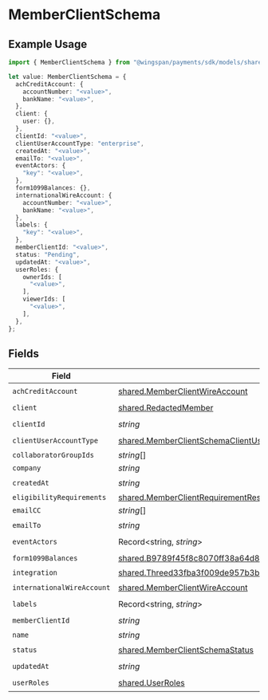 # MemberClientSchema

## Example Usage

```typescript
import { MemberClientSchema } from "@wingspan/payments/sdk/models/shared";

let value: MemberClientSchema = {
  achCreditAccount: {
    accountNumber: "<value>",
    bankName: "<value>",
  },
  client: {
    user: {},
  },
  clientId: "<value>",
  clientUserAccountType: "enterprise",
  createdAt: "<value>",
  emailTo: "<value>",
  eventActors: {
    "key": "<value>",
  },
  form1099Balances: {},
  internationalWireAccount: {
    accountNumber: "<value>",
    bankName: "<value>",
  },
  labels: {
    "key": "<value>",
  },
  memberClientId: "<value>",
  status: "Pending",
  updatedAt: "<value>",
  userRoles: {
    ownerIds: [
      "<value>",
    ],
    viewerIds: [
      "<value>",
    ],
  },
};
```

## Fields

| Field                                                                                                                                                                             | Type                                                                                                                                                                              | Required                                                                                                                                                                          | Description                                                                                                                                                                       |
| --------------------------------------------------------------------------------------------------------------------------------------------------------------------------------- | --------------------------------------------------------------------------------------------------------------------------------------------------------------------------------- | --------------------------------------------------------------------------------------------------------------------------------------------------------------------------------- | --------------------------------------------------------------------------------------------------------------------------------------------------------------------------------- |
| `achCreditAccount`                                                                                                                                                                | [shared.MemberClientWireAccount](../../../sdk/models/shared/memberclientwireaccount.md)                                                                                           | :heavy_check_mark:                                                                                                                                                                | N/A                                                                                                                                                                               |
| `client`                                                                                                                                                                          | [shared.RedactedMember](../../../sdk/models/shared/redactedmember.md)                                                                                                             | :heavy_check_mark:                                                                                                                                                                | N/A                                                                                                                                                                               |
| `clientId`                                                                                                                                                                        | *string*                                                                                                                                                                          | :heavy_check_mark:                                                                                                                                                                | N/A                                                                                                                                                                               |
| `clientUserAccountType`                                                                                                                                                           | [shared.MemberClientSchemaClientUserAccountType](../../../sdk/models/shared/memberclientschemaclientuseraccounttype.md)                                                           | :heavy_check_mark:                                                                                                                                                                | N/A                                                                                                                                                                               |
| `collaboratorGroupIds`                                                                                                                                                            | *string*[]                                                                                                                                                                        | :heavy_minus_sign:                                                                                                                                                                | N/A                                                                                                                                                                               |
| `company`                                                                                                                                                                         | *string*                                                                                                                                                                          | :heavy_minus_sign:                                                                                                                                                                | N/A                                                                                                                                                                               |
| `createdAt`                                                                                                                                                                       | *string*                                                                                                                                                                          | :heavy_check_mark:                                                                                                                                                                | N/A                                                                                                                                                                               |
| `eligibilityRequirements`                                                                                                                                                         | [shared.MemberClientRequirementResponse](../../../sdk/models/shared/memberclientrequirementresponse.md)[]                                                                         | :heavy_minus_sign:                                                                                                                                                                | N/A                                                                                                                                                                               |
| `emailCC`                                                                                                                                                                         | *string*[]                                                                                                                                                                        | :heavy_minus_sign:                                                                                                                                                                | N/A                                                                                                                                                                               |
| `emailTo`                                                                                                                                                                         | *string*                                                                                                                                                                          | :heavy_check_mark:                                                                                                                                                                | N/A                                                                                                                                                                               |
| `eventActors`                                                                                                                                                                     | Record<string, *string*>                                                                                                                                                          | :heavy_check_mark:                                                                                                                                                                | N/A                                                                                                                                                                               |
| `form1099Balances`                                                                                                                                                                | [shared.B9789f45f8c8070ff38a64d80c2e4a8732ddaf329e46546474400d26f84c0f1c](../../../sdk/models/shared/b9789f45f8c8070ff38a64d80c2e4a8732ddaf329e46546474400d26f84c0f1c.md)         | :heavy_check_mark:                                                                                                                                                                | N/A                                                                                                                                                                               |
| `integration`                                                                                                                                                                     | [shared.Threed33fba3f009de957b3be92fba006d6383af7e39f823cc1fd213506f6205100f](../../../sdk/models/shared/threed33fba3f009de957b3be92fba006d6383af7e39f823cc1fd213506f6205100f.md) | :heavy_minus_sign:                                                                                                                                                                | N/A                                                                                                                                                                               |
| `internationalWireAccount`                                                                                                                                                        | [shared.MemberClientWireAccount](../../../sdk/models/shared/memberclientwireaccount.md)                                                                                           | :heavy_check_mark:                                                                                                                                                                | N/A                                                                                                                                                                               |
| `labels`                                                                                                                                                                          | Record<string, *string*>                                                                                                                                                          | :heavy_check_mark:                                                                                                                                                                | N/A                                                                                                                                                                               |
| `memberClientId`                                                                                                                                                                  | *string*                                                                                                                                                                          | :heavy_check_mark:                                                                                                                                                                | N/A                                                                                                                                                                               |
| `name`                                                                                                                                                                            | *string*                                                                                                                                                                          | :heavy_minus_sign:                                                                                                                                                                | N/A                                                                                                                                                                               |
| `status`                                                                                                                                                                          | [shared.MemberClientSchemaStatus](../../../sdk/models/shared/memberclientschemastatus.md)                                                                                         | :heavy_check_mark:                                                                                                                                                                | N/A                                                                                                                                                                               |
| `updatedAt`                                                                                                                                                                       | *string*                                                                                                                                                                          | :heavy_check_mark:                                                                                                                                                                | N/A                                                                                                                                                                               |
| `userRoles`                                                                                                                                                                       | [shared.UserRoles](../../../sdk/models/shared/userroles.md)                                                                                                                       | :heavy_check_mark:                                                                                                                                                                | N/A                                                                                                                                                                               |